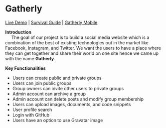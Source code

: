 # Gatherly
 [Live Demo](http://qav2.cs.odu.edu/fordFanatics/index.php) | [Survival Guide](http://qav2.cs.odu.edu/fordFanatics/helppage.html) | [Gatherly Mobile](https://github.com/niphadkarneha/GatherlyMobile)               

<b>Introduction</b></br>
&nbsp;&nbsp;&nbsp;&nbsp;&nbsp;The goal of our project is to build a social media website which is a combination of the best of existing technologies out in the market like Facebook, Instagram, and Twitter. We want the users to have a place where they can get together and share their world on one site hence we came up with the name <b>Gatherly</b>.

<b>Key Functionalities</b>
 - Users can create public and private groups
 - Users can join public groups
 - Group owners can invite other users to private groups
 - Admin account can archive a group 
 - Admin account can delete posts and modify group membership
 - Users can upload images, documents, and code snippets
 - User profile search
 - Login with GitHub 
 - Users have an option to use Gravatar image




